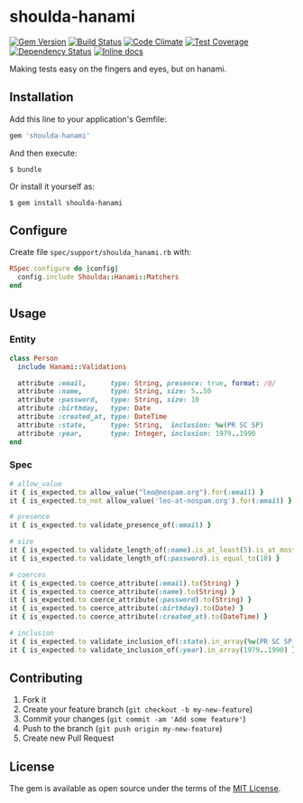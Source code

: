 # shoulda-hanami
[![Gem Version](https://badge.fury.io/rb/shoulda-hanami.svg)](http://badge.fury.io/rb/shoulda-hanami) [![Build Status](https://travis-ci.org/mcorp/shoulda-hanami.svg?branch=master)](https://travis-ci.org/mcorp/shoulda-hanami) [![Code Climate](https://codeclimate.com/github/mcorp/shoulda-hanami/badges/gpa.svg)](https://codeclimate.com/github/mcorp/shoulda-hanami) [![Test Coverage](https://codeclimate.com/github/mcorp/shoulda-hanami/badges/coverage.svg)](https://codeclimate.com/github/mcorp/shoulda-hanami/coverage) [![Dependency Status](https://gemnasium.com/mcorp/shoulda-hanami.svg)](https://gemnasium.com/mcorp/shoulda-hanami) [![Inline docs](http://inch-ci.org/github/mcorp/shoulda-hanami.svg?branch=master)](http://inch-ci.org/github/mcorp/shoulda-hanami)

Making tests easy on the fingers and eyes, but on hanami.

## Installation

Add this line to your application's Gemfile:

```ruby
gem 'shoulda-hanami'
```

And then execute:

    $ bundle

Or install it yourself as:

    $ gem install shoulda-hanami
    
## Configure

Create file `spec/support/shoulda_hanami.rb` with:

```ruby
RSpec.configure do |config|
  config.include Shoulda::Hanami::Matchers
end

```

## Usage

### Entity

```ruby
class Person
  include Hanami::Validations

  attribute :email,      type: String, presence: true, format: /@/
  attribute :name,       type: String, size: 5..50
  attribute :password,   type: String, size: 10
  attribute :birthday,   type: Date
  attribute :created_at, type: DateTime
  attribute :state,      type: String,  inclusion: %w(PR SC SP)
  attribute :year,       type: Integer, inclusion: 1979..1990
end
```

### Spec
```ruby
# allow_value
it { is_expected.to allow_value("leo@nospam.org").for(:email) }
it { is_expected.to_not allow_value('leo-at-nospam.org').for(:email) }

# presence
it { is_expected.to validate_presence_of(:email) }

# size
it { is_expected.to validate_length_of(:name).is_at_least(5).is_at_most(50) }
it { is_expected.to validate_length_of(:password).is_equal_to(10) }

# coerces
it { is_expected.to coerce_attribute(:email).to(String) }
it { is_expected.to coerce_attribute(:name).to(String) }
it { is_expected.to coerce_attribute(:password).to(String) }
it { is_expected.to coerce_attribute(:birthday).to(Date) }
it { is_expected.to coerce_attribute(:created_at).to(DateTime) }

# inclusion
it { is_expected.to validate_inclusion_of(:state).in_array(%w(PR SC SP)) }
it { is_expected.to validate_inclusion_of(:year).in_array(1979..1990) }
```

## Contributing

1. Fork it
2. Create your feature branch (`git checkout -b my-new-feature`)
3. Commit your changes (`git commit -am 'Add some feature'`)
4. Push to the branch (`git push origin my-new-feature`)
5. Create new Pull Request


## License

The gem is available as open source under the terms of the [MIT License](http://opensource.org/licenses/MIT).
